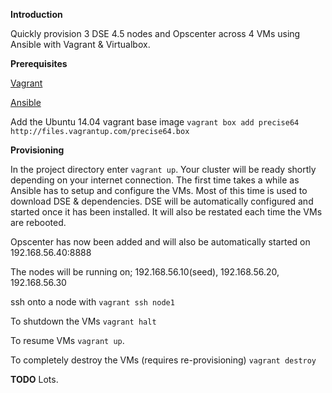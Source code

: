 **Introduction**

Quickly provision 3 DSE 4.5 nodes and Opscenter across 4 VMs using Ansible with Vagrant & Virtualbox.

**Prerequisites**

[Vagrant](https://www.vagrantup.com/downloads)

[Ansible](http://docs.ansible.com/intro_installation.html)

Add the Ubuntu 14.04 vagrant base image ```vagrant box add precise64 http://files.vagrantup.com/precise64.box```

**Provisioning**

In the project directory enter ```vagrant up```. Your cluster will be ready shortly depending on your internet connection. The first time takes a while as Ansible has to setup and configure the VMs. Most of this time is used to download DSE & dependencies. DSE will be automatically configured and started once it has been installed. It will also be restated each time the VMs are rebooted.

Opscenter has now been added and will also be automatically started on 192.168.56.40:8888

The nodes will be running on; 192.168.56.10(seed), 192.168.56.20, 192.168.56.30

ssh onto a node with ```vagrant ssh node1```

To shutdown the VMs ```vagrant halt```

To resume VMs ```vagrant up```.

To completely destroy the VMs (requires re-provisioning) ```vagrant destroy```

**TODO**
Lots.
